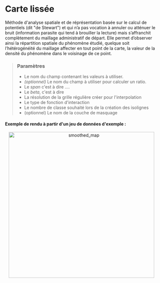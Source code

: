# Carte lissée

Méthode d'analyse spatiale et de réprésentation basée sur le calcul de potentiels (dit \"de Stewart\") et qui n’a pas vocation à annuler ou atténuer le bruit (information parasite qui tend à brouiller la lecture) mais s’affranchit complètement du maillage administratif de départ. Elle permet d’observer ainsi la répartition spatiale du phénomène étudié, quelque soit l’hétérogénéité du maillage affecter en tout point de la carte, la valeur de la densité du phénomène dans le voisinage de ce point.

> ### Paramètres
> * Le nom du champ contenant les valeurs à utiliser.
> * *(optionnel)* Le nom du champ à utiliser pour calculer un ratio.
> * Le *span* c'est à dire ....
> * Le *beta*, c'est à dire
> * La résolution de la grille régulière créer pour l'interpolation
> * Le type de fonction d'interaction
> * Le nombre de classe souhaité lors de la création des isolignes
> * (optionnel) Le nom de la couche de masquage


#### Exemple de rendu à partir d'un jeu de données d'exemple :

<p style="text-align: center;"> <img src="/img/smoothed2.png" alt="smoothed_map" style="width: 480px;"/> </p>
